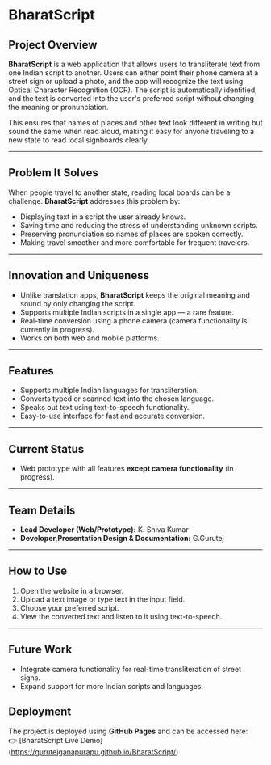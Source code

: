 # BharatScript

## Project Overview
**BharatScript** is a web application that allows users to transliterate text from one Indian script to another. Users can either point their phone camera at a street sign or upload a photo, and the app will recognize the text using Optical Character Recognition (OCR). The script is automatically identified, and the text is converted into the user's preferred script without changing the meaning or pronunciation.  


This ensures that names of places and other text look different in writing but sound the same when read aloud, making it easy for anyone traveling to a new state to read local signboards clearly.

---

## Problem It Solves

When people travel to another state, reading local boards can be a challenge. **BharatScript** addresses this problem by:

- Displaying text in a script the user already knows.
- Saving time and reducing the stress of understanding unknown scripts.
- Preserving pronunciation so names of places are spoken correctly.
- Making travel smoother and more comfortable for frequent travelers.

---

## Innovation and Uniqueness
- Unlike translation apps, **BharatScript** keeps the original meaning and sound by only changing the script.
- Supports multiple Indian scripts in a single app — a rare feature.
- Real-time conversion using a phone camera (camera functionality is currently in progress).
- Works on both web and mobile platforms.

---

## Features
- Supports multiple Indian languages for transliteration.
- Converts typed or scanned text into the chosen language.
- Speaks out text using text-to-speech functionality.
- Easy-to-use interface for fast and accurate conversion.

---

## Current Status
- Web prototype with all features **except camera functionality** (in progress).

---

## Team Details
- **Lead Developer (Web/Prototype):** K. Shiva Kumar  
- **Developer,Presentation Design & Documentation:** G.Gurutej    
---

## How to Use
1. Open the website in a browser.
2. Upload a text image or type text in the input field.
3. Choose your preferred script.
4. View the converted text and listen to it using text-to-speech.

---

## Future Work
- Integrate camera functionality for real-time transliteration of street signs.
- Expand support for more Indian scripts and languages.


## Deployment
The project is deployed using **GitHub Pages** and can be accessed here:  
👉 [BharatScript Live Demo] (https://gurutejganapurapu.github.io/BharatScript/)
